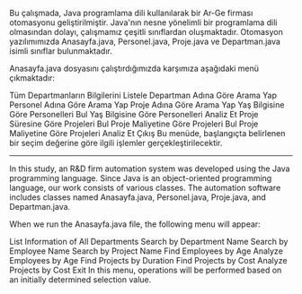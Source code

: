 Bu çalışmada, Java programlama dili kullanılarak bir Ar-Ge firması otomasyonu geliştirilmiştir. Java'nın nesne yönelimli bir programlama dili olmasından dolayı, çalışmamız çeşitli sınıflardan oluşmaktadır. Otomasyon yazılımımızda Anasayfa.java, Personel.java, Proje.java ve Departman.java isimli sınıflar bulunmaktadır.

Anasayfa.java dosyasını çalıştırdığımızda karşımıza aşağıdaki menü çıkmaktadır:

Tüm Departmanların Bilgilerini Listele
Departman Adına Göre Arama Yap
Personel Adına Göre Arama Yap
Proje Adına Göre Arama Yap
Yaş Bilgisine Göre Personelleri Bul
Yaş Bilgisine Göre Personelleri Analiz Et
Proje Süresine Göre Projeleri Bul
Proje Maliyetine Göre Projeleri Bul
Proje Maliyetine Göre Projeleri Analiz Et
Çıkış
Bu menüde, başlangıçta belirlenen bir seçim değerine göre ilgili işlemler gerçekleştirilecektir.

--------------------------------------------------

In this study, an R&D firm automation system was developed using the Java programming language. Since Java is an object-oriented programming language, our work consists of various classes. The automation software includes classes named Anasayfa.java, Personel.java, Proje.java, and Departman.java.

When we run the Anasayfa.java file, the following menu will appear:

List Information of All Departments
Search by Department Name
Search by Employee Name
Search by Project Name
Find Employees by Age
Analyze Employees by Age
Find Projects by Duration
Find Projects by Cost
Analyze Projects by Cost
Exit
In this menu, operations will be performed based on an initially determined selection value.

